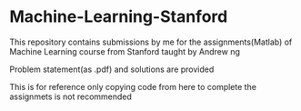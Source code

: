 # Machine-Learning-Stanford
<p>This repository contains submissions by me for the assignments(Matlab) of Machine Learning course from Stanford taught by Andrew ng</p>
<p>Problem statement(as .pdf) and solutions are provided</p>
<p>This is for reference only copying code from here to complete the assignmets is not recommended</p>
